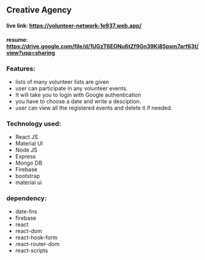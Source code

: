 ## Creative Agency

#### live link: https://volunteer-network-1e937.web.app/ 

#### resume: https://drive.google.com/file/d/1UGzT6EONu6tZf9Gn39Ki85psm7arf63t/view?usp=sharing

### Features:
- lists of many volunteer lists are given
- user can participate in any volunteer events.
- It will take you to login with Google authentication
- you have to choose a date and write a desciption.
- user can view all the registered events and delete it if needed.
  



### Technology used:
- React JS
- Material UI 
- Node JS 
- Express
- Mongo DB
- Firebase
- bootstrap
- material ui

### dependency:
- date-fns
- firebase
- react
- react-dom
- react-hook-form
- react-router-dom
- react-scripts